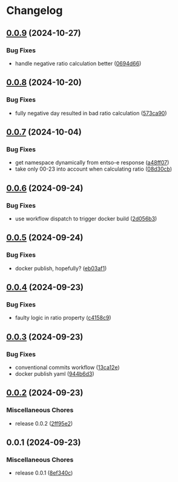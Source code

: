 # Changelog

## [0.0.9](https://github.com/kasperiio/api/compare/v0.0.8...v0.0.9) (2024-10-27)


### Bug Fixes

* handle negative ratio calculation better ([0694d66](https://github.com/kasperiio/api/commit/0694d6673e6f96094e56f49b50efd3de409573a6))

## [0.0.8](https://github.com/kasperiio/api/compare/v0.0.7...v0.0.8) (2024-10-20)


### Bug Fixes

* fully negative day resulted in bad ratio calculation ([573ca90](https://github.com/kasperiio/api/commit/573ca903249187cc0e03973eb39360c189d15cad))

## [0.0.7](https://github.com/kasperiio/api/compare/v0.0.6...v0.0.7) (2024-10-04)


### Bug Fixes

* get namespace dynamically from entso-e response ([a48ff07](https://github.com/kasperiio/api/commit/a48ff079599476e9db41b00236cfc12152cf0bf5))
* take only 00-23 into account when calculating ratio ([08d30cb](https://github.com/kasperiio/api/commit/08d30cbe5c7f57420b3fec2aeeec266e4a511c20))

## [0.0.6](https://github.com/kasperiio/api/compare/v0.0.5...v0.0.6) (2024-09-24)


### Bug Fixes

* use workflow dispatch to trigger docker build ([2d056b3](https://github.com/kasperiio/api/commit/2d056b393b710cce5682968169d32eddbcd8517c))

## [0.0.5](https://github.com/kasperiio/api/compare/v0.0.4...v0.0.5) (2024-09-24)


### Bug Fixes

* docker publish, hopefully? ([eb03af1](https://github.com/kasperiio/api/commit/eb03af1e16315c1354f6fcb39d70ee6aa85800c4))

## [0.0.4](https://github.com/kasperiio/api/compare/v0.0.3...v0.0.4) (2024-09-23)


### Bug Fixes

* faulty logic in ratio property ([c4158c9](https://github.com/kasperiio/api/commit/c4158c90461c6044fe4ec958b8d165fe77e49f54))

## [0.0.3](https://github.com/kasperiio/api/compare/v0.0.2...v0.0.3) (2024-09-23)


### Bug Fixes

* conventional commits workflow ([13ca12e](https://github.com/kasperiio/api/commit/13ca12e37b6b2e9c5d6c845c33546df6694d0758))
* docker publish yaml ([944b6d3](https://github.com/kasperiio/api/commit/944b6d30f2abd465cbd083e87a54c84135494763))

## [0.0.2](https://github.com/kasperiio/api/compare/v0.0.1...v0.0.2) (2024-09-23)


### Miscellaneous Chores

* release 0.0.2 ([2ff95e2](https://github.com/kasperiio/api/commit/2ff95e2d3f62750a93cd2a3d896857eebc60a3a6))

## 0.0.1 (2024-09-23)


### Miscellaneous Chores

* release 0.0.1 ([8ef340c](https://github.com/kasperiio/api/commit/8ef340ceeda11eaccaa5258be957f5c39db6667b))
